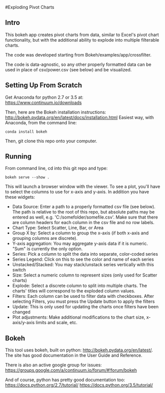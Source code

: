 #Exploding Pivot Charts

## Intro
This bokeh app creates pivot charts from data, similar to Excel's pivot
chart functionality, but with the additional ability to explode into
multiple filterable charts.

The code was developed starting from Bokeh/examples/app/crossfilter.

The code is data-agnostic, so any other properly formatted data can
be used in place of csv/power.csv (see below) and be visualized.

## Setting Up From Scratch
Get Anaconda for python 2.7 or 3.5 at:
https://www.continuum.io/downloads

Then, here are the Bokeh installation instructions:
http://bokeh.pydata.org/en/latest/docs/installation.html
Easiest way, with Anaconda, from the command line:
```
conda install bokeh
```
Then, git clone this repo onto your computer.

## Running
From command line, cd into this git repo and type:
```
bokeh serve --show .
```
This will launch a browser window with the viewer. To see
a plot, you'll have to select the columns to use for x-axis and y-axis.
In addition you have these widgets:
* Data Source: Enter a path to a properly formatted csv file (see below). The path is relative to the
root of this repo, but absolute paths may be entered as well, e.g. 'C:/somefolder/somefile.csv'. Make sure
that there are column headers for each column in the csv file and no row labels.
* Chart Type: Select Scatter, Line, Bar, or Area
* Group X by: Select a column to group the x-axis (if both x-axis and grouping columns are discrete).
* Y-axis aggregation: You may aggregate y-axis data if it is numeric. "Sum" is currently the only option.
* Series: Pick a column to split the data into separate, color-coded series
* Series Legend: Click on this to see the color and name of each series
* Unstacked/Stacked: You may stack/unstack series vertically with this switch
* Size: Select a numeric column to represent sizes (only used for Scatter charts)
* Explode: Select a discrete column to split into multiple charts. The charts' titles will correspond to the
exploded column values.
* Filters: Each column can be used to filter data with checkboxes. After selecting Filters, you must press
the Update button to apply the filters
* Update: This is only used for updating the charts once filters have been changed
* Plot adjustments: Make additional modifications to the chart size, x-axis/y-axis limits and scale, etc.

## Bokeh
This tool uses bokeh, built on python:
http://bokeh.pydata.org/en/latest/.
The site has good documentation in the User Guide and Reference.

There is also an active google group for issues:
https://groups.google.com/a/continuum.io/forum/#!forum/bokeh

And of course, python has pretty good documentation too:
https://docs.python.org/2.7/tutorial/
https://docs.python.org/3.5/tutorial/